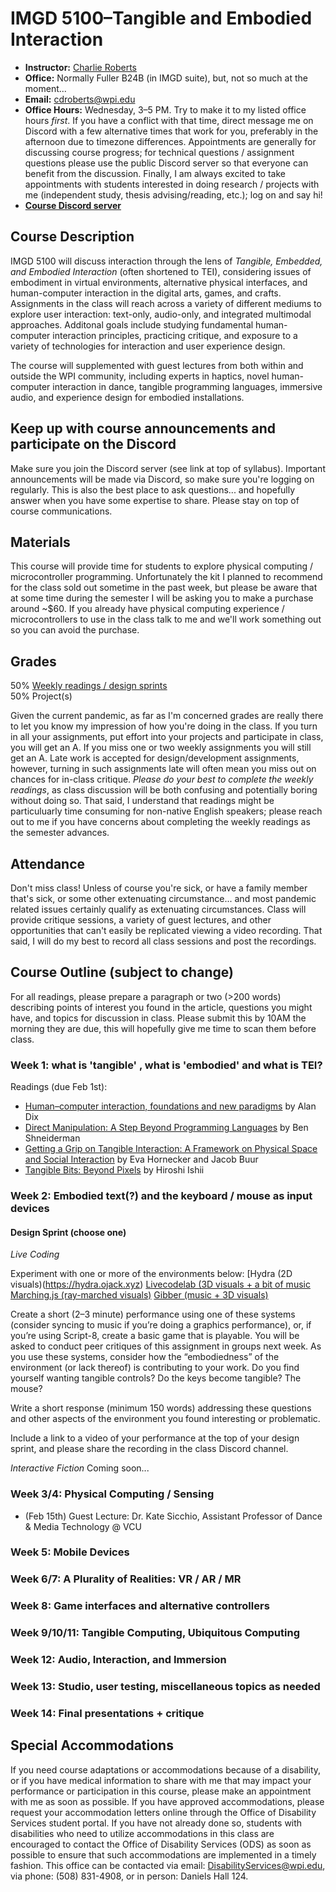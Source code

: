 # IMGD 5100–Tangible and Embodied Interaction

- **Instructor:** [Charlie Roberts](http://charlie-roberts.com)
- **Office:** Normally Fuller B24B (in IMGD suite), but, not so much at the moment...
- **Email:** <cdroberts@wpi.edu>
- **Office Hours:** Wednesday, 3–5 PM. Try to make it to my listed office hours _first_. If you have a conflict with that time, direct message me on Discord with a few alternative times that work for you, preferably in the afternoon due to timezone differences. Appointments are generally for discussing course progress; for technical questions / assignment questions please use the public Discord server so that everyone can benefit from the discussion. Finally, I am always excited to take appointments with students interested in doing research / projects with me (independent study, thesis advising/reading, etc.); log on and say hi! 
- **[Course Discord server](https://discord.gg/XR4R83aqFq)**

## Course Description
IMGD 5100 will discuss interaction through the lens of *Tangible, Embedded, and Embodied Interaction* (often shortened to TEI), considering issues of embodiment in virtual environments, alternative physical interfaces, and human-computer interaction in the digital arts, games, and crafts. Assignments in the class will reach across a variety of different mediums to explore user interaction: text-only, audio-only, and integrated multimodal approaches. Additonal goals include studying fundamental human-computer interaction principles, practicing critique, and exposure to a variety of technologies for interaction and user experience design.

The course will supplemented with guest lectures from both within and outside the WPI community, including experts in haptics, novel human-computer interaction in dance, tangible programming languages, immersive audio, and experience design for embodied installations. 

## Keep up with course announcements and participate on the Discord
Make sure you join the Discord server (see link at top of syllabus). Important announcements will be made via Discord, so make sure you're logging on regularly. This is also the best place to ask questions... and hopefully answer when you have some expertise to share. Please stay on top of course communications.

## Materials
This course will provide time for students to explore physical computing / microcontroller programming. Unfortunately the kit I planned to recommend for the class sold out sometime in the past week, but please be aware that at some time during the semester I will be asking you to make a purchase around ~$60. If you already have physical computing experience / microcontrollers to use in the class talk to me and we'll work something out so you can avoid the purchase.

## Grades
50% [Weekly readings / design sprints](https://github.com/IMGD-5100-2021/IMGD-5100-2021.github.io/blob/main/README.md#course-outline-subject-to-change)  
50% Project(s)

Given the current pandemic, as far as I'm concerned grades are really there to let you know my impression of how you're doing in the class. If you turn in all your assignments, put effort into your projects and participate in class, you will get an A. If you miss one or two weekly assignments you will still get an A. Late work is accepted for design/development assignments, however, turning in such assignments late will often mean you miss out on chances for in-class critique. *Please do your best to complete the weekly readings*, as class discussion will be both confusing and potentially boring without doing so. That said, I understand that readings might be particuluarly time consuming for non-native English speakers; please reach out to me if you have concerns about completing the weekly readings as the semester advances. 

## Attendance
Don't miss class! Unless of course you're sick, or have a family member that's sick, or some other extenuating circumstance... and most pandemic related issues certainly qualify as extenuating circumstances. Class will provide critique sessions, a variety of guest lectures, and other opportunities that can't easily be replicated viewing a video recording. That said, I will do my best to record all class sessions and post the recordings.

## Course Outline (subject to change)
For all readings, please prepare a paragraph or two (>200 words) describing points of interest you found in the article, questions you might have, and topics for discussion in class. Please submit this by 10AM the morning they are due, this will hopefully give me time to scan them before class.

### Week 1: what is 'tangible' , what is 'embodied' and what is TEI? 
Readings (due Feb 1st):
- [Human–computer interaction, foundations and new paradigms](https://www.alandix.com/academic/papers/JVLC-2016-HCI-FNP/JVLC-special-2016-draft.pdf) by Alan Dix  
- [Direct Manipulation:
A Step Beyond Programming Languages](https://www.cs.umd.edu/users/ben/papers/Shneiderman1983Direct.pdf) by Ben Shneiderman  
- [Getting a Grip on Tangible Interaction: A Framework on Physical Space and Social Interaction](http://www.ehornecker.de/Papers/FrameworkCHI.pdf) by Eva Hornecker and Jacob Buur  
- [Tangible Bits: Beyond Pixels](https://dl.acm.org/doi/pdf/10.1145/1347390.1347392) by Hiroshi Ishii  

### Week 2: Embodied text(?) and the keyboard / mouse as input devices
#### Design Sprint (choose one)
*Live Coding*

Experiment with one or more of the environments below:
[Hydra (2D visuals)(https://hydra.ojack.xyz)
[Livecodelab (3D visuals + a bit of music](https://livecodelab.net/)
[Marching.js (ray-marched visuals)](https://charlieroberts.github.io/marching/playground/)
[Gibber (music + 3D visuals)](https://gibber.cc/alpha/playground)

Create a short (2–3 minute) performance using one of these systems (consider syncing to music if you’re doing a graphics performance), or, if you’re using Script-8, create a basic game that is playable. You will be asked to conduct peer critiques of this assignment in groups next week. As you use these systems, consider how the “embodiedness” of the environment (or lack thereof) is contributing to your work. Do you find yourself wanting tangible controls? Do the keys become tangible? The mouse?

Write a short response (minimum 150 words) addressing these questions and other aspects of the environment you found interesting or problematic. 

Include a link to a video of your performance at the top of your design sprint, and please share the recording in the class Discord channel. 

*Interactive Fiction*
Coming soon...

### Week 3/4: Physical Computing / Sensing
- (Feb 15th) Guest Lecture: Dr. Kate Sicchio, Assistant Professor of Dance & Media Technology @ VCU
      
### Week 5: Mobile Devices

### Week 6/7: A Plurality of Realities: VR / AR / MR

### Week 8: Game interfaces and alternative controllers

### Week 9/10/11: Tangible Computing, Ubiquitous Computing

### Week 12: Audio, Interaction, and Immersion

### Week 13: Studio, user testing, miscellaneous topics as needed

### Week 14: Final presentations + critique

## Special Accommodations
If you need course adaptations or accommodations because of a disability, or if you have medical information to share with me that may impact your performance or participation in this course, please make an appointment with me as soon as possible. If you have approved accommodations, please request your accommodation letters online through the Office of Disability Services student portal. If you have not already done so, students with disabilities who need to utilize accommodations in this class are encouraged to contact the Office of Disability Services (ODS) as soon as possible to ensure that such accommodations are implemented in a timely fashion. This office can be contacted via email: <DisabilityServices@wpi.edu>, via phone: (508) 831-4908, or in person: Daniels Hall 124.
